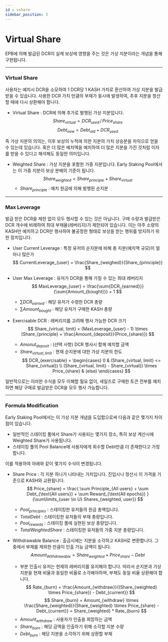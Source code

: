 ```yaml
---
id : vshare
sidebar_position: 3
---
```


# Virtual Share

EPB에 의해 발급된 DCR이 실제 보상에 영향을 주는 것은 가상 지분이라는 개념을 통해 구현됩니다.

---

### Virtual Share

사용자는 예치시 DCR을 소모하여 1 DCR당 1 KASH 가치로 환산하여 가상 지분을 발급 받을 수 있습니다. 사용한 DCR 가치 만큼의 부채가 동시에 발생하여, 추후 지분을 청산할 때에 다시 상환해야 합니다. 

+ Virtual Share : DCR에 의해 추가로 발행된 가상 지분입니다. 
    $$
    Share_{virtual} = DCR_{used} \, / \, Price_{share}
    $$
    $$
    Debt_{new} = Debt_{old} + DCR_{used}
    $$
    
즉 가상 지분의 의의는, 이후 보상의 누적에 의한 지분의 가치 상승분을 차익으로 얻을 수 있는데 있습니다. 혹은 더 많은 예치액을 예치하여 더 많은 지분을 가진 것처럼 이자를 받을 수 있다고 해석해도 동일한 의미입니다.

+ Weighted Share : 가상 지분을 포함한 가중 지분입니다. Early Staking Pool에서는 이 가중 지분이 보상 분배의 기준이 됩니다.
    $$
    Share_{weighted} = Share_{principle} + Share_{virtual}
    $$
    + $Share_{principle}$ : 예치 원금에 의해 발행된 순지분

---

### Max Leverage

발급 받은 DCR을 제한 없이 모두 행사할 수 있는 것은 아닙니다. 구매 수량과 발급받은 DCR 개수에 비례하여 최대 부채율(레버리지)가 제한되어 있습니다. 이는 아주 소량의 KASH만 예치하고 DCR만 행사하여 불공정한 형태로 보상을 받는 행위를 방지하기 위한 장치입니다. 

+ User Current Leverage : 특정 유저의 순지분에 비해 총 지분(예치액 규모)이 얼마나 많은가
    $$
    CurrentLeverage_{user} = \frac{Share_{weighed}}{Share_{principle}}
    $$

+ User Max Leverage : 유저가 DCR을 통해 가질 수 있는 최대 레버리지
    $$
    MaxLeverage_{user} = \frac{\sum{DCR_{earned}}}{\sum{Amount_{bought}}} + 1
    $$
    + $\sum{DCR_{earned}}$ : 해당 유저가 수령한 DCR 총량
    + $\sum{Amount_{bought}}$ : 해당 유저가 구매한 KASH 총량

+ Exercisable DCR : 레버리지를 고려해 행사 가능한 DCR 크기
    $$
    Share_{virtual, limit} = (MaxLeverage_{user} - 1) \times (Share_{principle} + \frac{Amount_{deposit}}{Price_{share}})
    $$
    + $Amonut_{deposit}$ : (선택 사항) DCR 행사시 함께 예치할 금액
    + $Share_{virtual, limit}$ : 현재 순지분에 대한 가상 지분의 한도
    $$
    DCR_{exercisable} = 
    \begin{cases}
        0 & (Share_{virtual, limit} <= Share_{virtual}) \\
        (Share_{virtual, limit} - Share_{virtual}) \times Price_{share}  & (else)
    \end{cases}
    $$

일반적으로는 이러한 수식을 모두 이해할 필요 없이, 세일즈로 구매한 토큰 전부를 예치하면 해당 구매로 발급받은 DCR을 모두 행사 가능합니다.

---

### Formula Modification

Early Staking Pool에서는 이 가상 지분 개념을 도입함으로써 다음과 같은 몇가지 차이점이 있습니다.

+ 일반적인 스테이킹 풀에서 Share가 사용되는 몇가지 장소, 특히 보상 계산시에 Weighted Share가 사용됩니다.
+ 스테이킹 풀의 Pool Balance에 사용자에게 회수할 Debt만큼 더 존재한다고 가정합니다.

이를 적용하여 아래와 같이 몇가지 수식이 변경됩니다.

+ Share Price : 각 지분 하나가 나타내는 가치입니다. 진입시나 청산시 이 가격을 기준으로 KASH와 교환됩니다.
    $$
    Price_{share} = \frac{
        \sum Principle_{All users} + 
        \sum Debt_{\text{All users}} + 
        \sum Reward_{\text{All epochs}}
    }{\sum\limits_{user \in U} Shares_{weighted, user}}
    $$
    + $Pool_{principles}$ : 스테이킹한 유저들의 원금 총액입니다.
    + $TotalDebt$ : 스테이킹한 유저들의 부채 총량입니다.
    + $Pool_{rewards}$ : 스테이킹 풀에 실현된 보상 총량입니다.
    + $TotalWeightedShare$ : 스테이킹한 유저들의 가중 지분 총량입니다.

+ Withdrawable Balance : 출금시에는 지분을 소각하고 KASH로 변환합니다. 그 중에서 부채를 제외한 만큼이 인출 가능 금액이 됩니다.
    $$
    Amount_{Withdrawable} = Share_{weighted} \times Price_{share} - Debt
    $$
    + 부분 인출시 유저는 현재의 레버리지를 유지해야 합니다. 따라서 순지분과 가상 지분을 현재 비율과 동일한 비율로 소각해야하며, 부채도 동일 비율 상환해야 합니다.
    $$
    Rate_{burn} = \frac{Amount_{withdraw}}{(Share_{weighted} \times Price_{share}) - Debt_{current}}
    $$
    $$
    Share_{burn} = Amount_{withdraw} \times  \frac{Share_{weighted}}{Share_{weighted} \times Price_{share} - Debt_{current}} = Share_{weighted} * Rate_{burn}
    $$
    + $Amount_{withdraw}$ : 사용자가 인출을 희망하는 금액
    + $Share_{burn}$ : 해당 금액을 인출하기 위해 소각할 지분 수량
    + $Debt_{burn}$ : 해당 지분을 소각하기 위해 상환할 부채